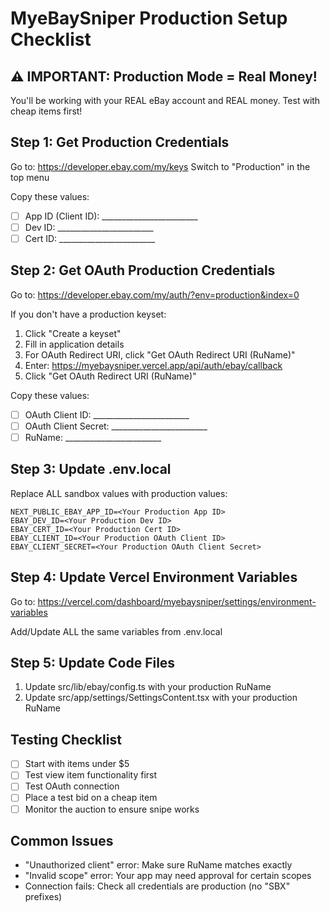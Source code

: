 # MyeBaySniper Production Setup Checklist

## ⚠️ IMPORTANT: Production Mode = Real Money!
You'll be working with your REAL eBay account and REAL money. Test with cheap items first!

## Step 1: Get Production Credentials
Go to: https://developer.ebay.com/my/keys
Switch to "Production" in the top menu

Copy these values:
- [ ] App ID (Client ID): ________________________
- [ ] Dev ID: ________________________
- [ ] Cert ID: ________________________

## Step 2: Get OAuth Production Credentials
Go to: https://developer.ebay.com/my/auth/?env=production&index=0

If you don't have a production keyset:
1. Click "Create a keyset"
2. Fill in application details
3. For OAuth Redirect URI, click "Get OAuth Redirect URI (RuName)"
4. Enter: https://myebaysniper.vercel.app/api/auth/ebay/callback
5. Click "Get OAuth Redirect URI (RuName)"

Copy these values:
- [ ] OAuth Client ID: ________________________
- [ ] OAuth Client Secret: ________________________
- [ ] RuName: ________________________

## Step 3: Update .env.local
Replace ALL sandbox values with production values:
```
NEXT_PUBLIC_EBAY_APP_ID=<Your Production App ID>
EBAY_DEV_ID=<Your Production Dev ID>
EBAY_CERT_ID=<Your Production Cert ID>
EBAY_CLIENT_ID=<Your Production OAuth Client ID>
EBAY_CLIENT_SECRET=<Your Production OAuth Client Secret>
```

## Step 4: Update Vercel Environment Variables
Go to: https://vercel.com/dashboard/myebaysniper/settings/environment-variables

Add/Update ALL the same variables from .env.local

## Step 5: Update Code Files
1. Update src/lib/ebay/config.ts with your production RuName
2. Update src/app/settings/SettingsContent.tsx with your production RuName

## Testing Checklist
- [ ] Start with items under $5
- [ ] Test view item functionality first
- [ ] Test OAuth connection
- [ ] Place a test bid on a cheap item
- [ ] Monitor the auction to ensure snipe works

## Common Issues
- "Unauthorized client" error: Make sure RuName matches exactly
- "Invalid scope" error: Your app may need approval for certain scopes
- Connection fails: Check all credentials are production (no "SBX" prefixes)